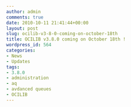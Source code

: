 ```yaml
---
author: admin
comments: true
date: 2010-10-11 21:41:44+00:00
layout: post
slug: ocilib-v3-8-0-coming-on-october-18th
title: OCILIB v3.8.0 coming on October 18th !
wordpress_id: 564
categories:
- News
- Updates
tags:
- 3.8.0
- administration
- aq
- avdanced queues
- OCILIB
---
```


